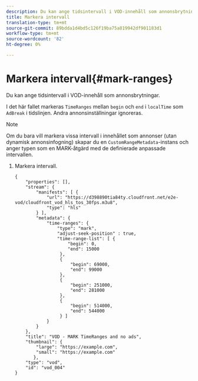 ```yaml
---
description: Du kan ange tidsintervall i VOD-innehåll som annonsbrytningar.
title: Markera intervall
translation-type: tm+mt
source-git-commit: 89bdda1d4bd5c126f19ba75a819942df901183d1
workflow-type: tm+mt
source-wordcount: '82'
ht-degree: 0%

---
```



# Markera intervall{#mark-ranges}

Du kan ange tidsintervall i VOD-innehåll som annonsbrytningar.

I det här fallet markeras `TimeRanges` mellan `begin` och `end` i `localTime` som `AdBreak` i tidslinjen. Andra annonsinställningar ignoreras.

>[!NOTE]
>
>Om du bara vill markera vissa intervall i innehållet som annonser (utan dynamisk annonsinfogning) skapar du en `CustomRangeMetadata`-instans och anger typen som en MARK-åtgärd med de definierade anpassade intervallen.

1. Markera intervall.

   ```
   {   
       "properties": [],
       "stream": {
           "manifests": [ {
               "url": "https://d398890tia84ty.cloudfront.net/e2e-vod/cloudfront_vod_hls_tos_30fps.m3u8",
               "type": "hls"
           } ],
           "metadata": {
               "time-ranges": {
                   "type": "mark",
                   "adjust-seek-position" : true,   
                   "time-range-list": [ {
                       "begin": 0,
                       "end": 15000
                    },
                    {
                        "begin": 69000,
                        "end": 99000
                    },
                    {
                        "begin": 251000,
                        "end": 281000
                    },
                    {
                        "begin": 514000,
                        "end": 544000
                    } ]
               }
           }           
       },   
       "title": "VOD - MARK TimeRanges and no ads",
       "thumbnail": {
           "large": "https://example.com",
           "small": "https://example.com"
          },
       "type": "vod",
       "id": "vod_004"
   }
   ```

